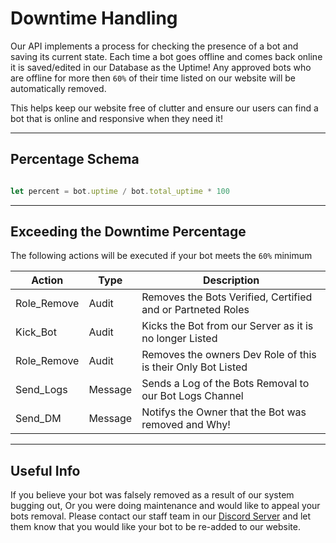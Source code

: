 # Downtime Handling
Our API implements a process for checking the presence of a bot and saving its current state.
Each time a bot goes offline and comes back online it is saved/edited in our Database as the Uptime!
Any approved bots who are offline for more then `60%` of their time listed on our website will be automatically removed.

This helps keep our website free of clutter and ensure our users can find a bot that is online and responsive when they need it!

--- 

## Percentage Schema

```jsx

let percent = bot.uptime / bot.total_uptime * 100

```

---

## Exceeding the Downtime Percentage

The following actions will be executed if your bot meets the `60%` minimum

| Action      | Type    | Description                                                  |
| ----------- | ------- | ------------------------------------------------------------ |
| Role_Remove | Audit   | Removes the Bots Verified, Certified and or Partneted Roles  |
| Kick_Bot    | Audit   | Kicks the Bot from our Server as it is no longer Listed      |
| Role_Remove | Audit   | Removes the owners Dev Role of this is their Only Bot Listed |
| Send_Logs   | Message | Sends a Log of the Bots Removal to our Bot Logs Channel      |
| Send_DM     | Message | Notifys the Owner that the Bot was removed and Why!          |


---

## Useful Info
If you believe your bot was falsely removed as a result of our system bugging out,
Or you were doing maintenance and would like to appeal your bots removal. Please contact
our staff team in our [Discord Server](https://infinitybotlist.com/discord) and let them know
that you would like your bot to be re-added to our website.
